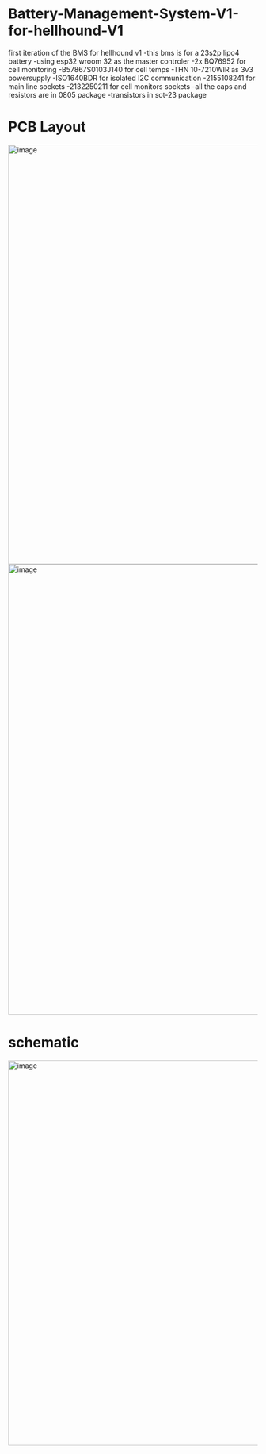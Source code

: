 # Battery-Management-System-V1-for-hellhound-V1
first iteration of the BMS for hellhound v1 
-this bms is for a  23s2p lipo4 battery 
-using esp32 wroom 32 as the master controler 
-2x BQ76952 for cell monitoring 
-B57867S0103J140 for cell temps 
-THN 10-7210WIR as 3v3 powersupply 
-ISO1640BDR for isolated I2C communication 
-2155108241 for main line sockets 
-2132250211 for cell monitors sockets 
-all the caps and resistors are in 0805 package 
-transistors in sot-23 package 

# PCB Layout
<img width="658" height="845" alt="image" src="https://github.com/user-attachments/assets/94c47ad1-c29e-4e2d-8164-019e96915ff6" />

<img width="707" height="908" alt="image" src="https://github.com/user-attachments/assets/e53653c3-c5de-4512-ba8a-25f667ffe98e" />

# schematic 

<img width="1558" height="776" alt="image" src="https://github.com/user-attachments/assets/de5d8f87-0705-4739-a631-37de11216f45" />




